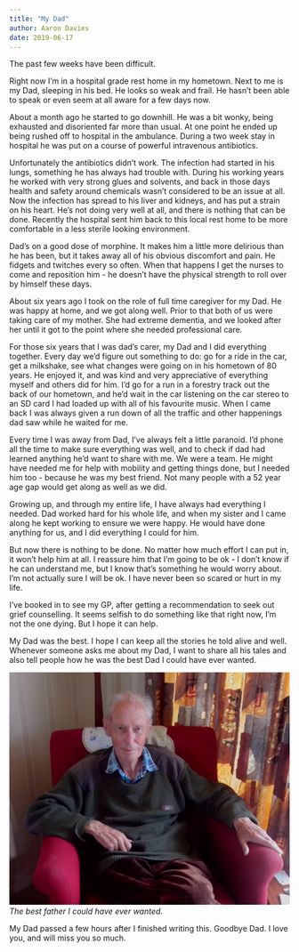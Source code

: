 ```yaml
---
title: "My Dad"
author: Aaron Davies
date: 2019-06-17
---
```


The past few weeks have been difficult.

Right now I’m in a hospital grade rest home in my hometown. Next to me is my Dad, sleeping in his bed. He looks so weak and frail. He hasn’t been able to speak or even seem at all aware for a few days now.

About a month ago he started to go downhill. He was a bit wonky, being exhausted and disoriented far more than usual. At one point he ended up being  rushed off to hospital in the ambulance. During a two week stay in hospital he was put on a course of powerful intravenous antibiotics.

Unfortunately the antibiotics didn’t work. The infection had started in his lungs, something he has always had trouble with. During his working years he worked with very strong glues and solvents, and back in those days health and safety around chemicals wasn’t considered to be an issue at all. Now the infection has spread to his liver and kidneys, and has put a strain on his heart. He’s not doing very well at all, and there is nothing that can be done. Recently the hospital sent him back to this local rest home to be more comfortable in a less sterile looking environment.

Dad’s on a good dose of morphine. It makes him a little more delirious than he has been, but it takes away all of his obvious discomfort and pain. He fidgets and twitches every so often. When that happens I get the nurses to come and reposition him - he doesn’t have the physical strength to roll over by himself these days.

About six years ago I took on the role of full time caregiver for my Dad. He was happy at home, and we got along well. Prior to that both of us were taking care of my mother. She had extreme dementia, and we looked after her until it got to the point where she needed professional care.

For those six years that I was dad’s carer, my Dad and I did everything together. Every day we’d figure out something to do: go for a ride in the car, get a milkshake, see what changes were going on in his hometown of 80 years. He enjoyed it, and was kind and very appreciative of everything myself and others did for him. I’d go for a run in a forestry track out the back of our hometown, and he’d wait in the car listening on the car stereo to an SD card I had loaded up with all of his favourite music. When I came back I was always given a run down of all the traffic and other happenings dad saw while he waited for me.

Every time I was away from Dad, I’ve always felt a little paranoid. I’d phone all the time to make sure everything was well, and to check if dad had learned anything he’d want to share with me. We were a team. He might have needed me for help with mobility and getting things done, but I needed him too - because he was my best friend. Not many people with a 52 year age gap would get along as well as we did.

Growing up, and through my entire life, I have always had everything I needed. Dad worked hard for his whole life, and when my sister and I came along he kept working to ensure we were happy. He would have done anything for us, and I did everything I could for him.

But now there is nothing to be done. No matter how much effort I can put in, it won’t help him at all. I reassure him that I’m going to be ok - I don’t know if he can understand me, but I know that’s something he would worry about. I’m not actually sure I will be ok. I have never been so scared or hurt in my life.

I’ve booked in to see my GP, after getting a recommendation to seek out grief counselling. It seems selfish to do something like that right now, I’m not the one dying. But I hope it can help.

My Dad was the best. I hope I can keep all the stories he told alive and well. Whenever someone asks me about my Dad, I want to share all his tales and also tell people how he was the best Dad I could have ever wanted.

[![My Dad.](/media/images/blog/Dad.jpg)](/media/images/blog/Dad.jpg)
_The best father I could have ever wanted._

My Dad passed a few hours after I finished writing this. Goodbye Dad. I love you, and will miss you so much.
